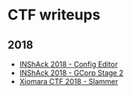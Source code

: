 # CTF writeups

## 2018
* [INShAck 2018 - Config Editor](https://jbzteam.github.io/inshack2018/Config_Creator)
* [INShAck 2018 - GCorp Stage 2](https://jbzteam.github.io/inshack2018/GCorp_Stage_2)
* [Xiomara CTF 2018 - Slammer](https://jbzteam.github.io/xiomaractf2018/Slammer)
